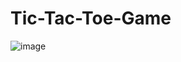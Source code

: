 # Tic-Tac-Toe-Game
![image](https://github.com/anshkhandelwal12/Tic-Tac-Toe-Game/assets/59608260/983311a6-3ac5-4105-aa72-a1c4d1f98b93)
